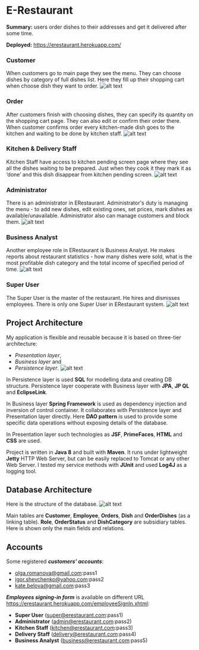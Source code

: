 # E-Restaurant

**Summary:** users order dishes to their addresses and get it delivered after some time.

**Deployed:** https://erestaurant.herokuapp.com/

### Customer
When customers go to main page they see the menu. They can choose dishes by category of full dishes list. Here they fill up their shopping cart when choose dish they want to order.
![alt text](https://cloud.githubusercontent.com/assets/11503436/16852436/cfee8ee8-4a10-11e6-8c3b-72ca1370e0ff.png "Customer use case diagram")

### Order
After customers finish with choosing dishes, they can specify its quantity on the shopping cart page. They can also edit or confirm their order there. When customer confirms order every kitchen-made dish goes to the kitchen and waiting to be done by kitchen staff.
![alt text](https://cloud.githubusercontent.com/assets/11503436/16852466/f1f77c52-4a10-11e6-8f73-0c350bd7f692.png "Order use case diagram")

### Kitchen & Delivery Staff
Kitchen Staff have access to kitchen pending screen page where they see all the dishes waiting to be prepared. Just when they cook it they mark it as ‘done’ and this dish disappear from kitchen pending screen.
![alt text](https://cloud.githubusercontent.com/assets/11503436/16852543/398cb776-4a11-11e6-8028-129e5067b7ee.png "Kitchen & Delivery Staff use case diagram")

### Administrator
There is an administrator in ERestaurant. Administrator's duty is managing the menu - to add new dishes, edit existing ones, set prices, mark dishes as available/unavailable.
Administrator also can manage customers and block them.
![alt text](https://cloud.githubusercontent.com/assets/11503436/16851919/5dec5fe8-4a0e-11e6-842a-bbbb36ec66f5.png "Administrator use case diagram")

### Business Analyst
Another employee role in ERestaurant is Business Analyst. He makes reports about restaurant statistics - how many dishes were sold, what is the most profitable dish category and the total income of specified period of time.
![alt text](https://cloud.githubusercontent.com/assets/11503436/16852070/1924da6a-4a0f-11e6-9413-8bd01f60316b.png "Business Analyst use case diagram")

### Super User
The Super User is the master of the restaurant. He hires and dismisses employees. There is only one Super User in ERestaurant system.
![alt text](https://cloud.githubusercontent.com/assets/11503436/16852645/9e0d445e-4a11-11e6-81af-b07efcccb33f.png "Super User use case diagram")

## Project Architecture
My application is flexible and reusable because it is based on three-tier architecture:
- *Presentation layer*,
- *Business layer* and
- *Persistence layer*.
![alt text](https://cloud.githubusercontent.com/assets/11503436/16853194/1a5b80c8-4a14-11e6-860f-37db835b54e5.png "Project structure diagram")

In Persistence layer is used **SQL** for modelling data and creating DB structure.
Persistence layer cooperate with Business layer with **JPA**, **JP QL** and **EclipseLink**.

In Business layer **Spring Framework** is used as dependency injection and inversion of control container. It collaborates with Persistence layer and Presentation layer directly. Here **DAO pattern** is used to provide some specific data operations without exposing details of the database.

In Presentation layer such technologies as **JSF**, **PrimeFaces**, **HTML** and **CSS** are used.

Project is written in **Java 8** and built with **Maven**. It runs under lightweight **Jetty** HTTP Web Server, but can be easily replaced to Tomcat or any other Web Server.
I tested my service methods with **JUnit** and used **Log4J** as a logging tool.

## Database Architecture
Here is the structure of the database.
![alt text](https://cloud.githubusercontent.com/assets/11503436/16853481/2a75409c-4a15-11e6-931b-9af95045457f.png "Database structure diagram")

Main tables are **Customer**, **Employee**, **Orders**, **Dish** and **OrderDishes** (as a linking table).
**Role**, **OrderStatus** and **DishCategory** are subsidiary tables.
Here is shown only the main fields and relations.

## Accounts
Some registered **_customers' accounts_**:
+ olga.romanova@gmail.com:pass1
+ igor.shevchenko@yahoo.com:pass2
+ kate.belova@gmail.com:pass3


**_Employees signing-in form_** is available on different URL https://erestaurant.herokuapp.com/employeeSignIn.xhtml:
+ **Super User** (super@erestaurant.com:pass1)
+ **Administrator** (admin@erestaurant.com:pass2)
+ **Kitchen Staff** (kitchen@erestaurant.com:pass3)
+ **Delivery Staff** (delivery@erestaurant.com:pass4)
+ **Business Analyst** (business@erestaurant.com:pass5)
